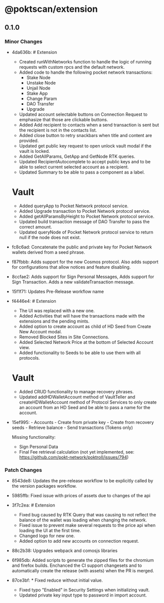 # @poktscan/extension

## 0.1.0

### Minor Changes

- 4da636b: # Extension

  - Created runWithNetworks function to handle the logic of running requests with custom rpcs and the default network.
  - Added code to handle the following pocket network transactions:
    - Stake Node
    - Unstake Node
    - Unjail Node
    - Stake App
    - Change Param
    - DAO Transfer
    - Upgrade
  - Updated account selectable buttons on Connection Request to emphasize that those are clickable buttons.
  - Added Add recipient to contacts when a send transaction is sent but the recipient is not in the contacts list.
  - Added close button to retry snackbars when title and content are provided.
  - Updated get public key request to open unlock vault modal if the vault is locked.
  - Added GetAllParams, GetApp and GetNode RTK queries.
  - Updated RecipientAutocomplete to accept public keys and to be able to select current selected account as a recipient.
  - Updated Summary to be able to pass a component as a label.

  # Vault

  - Added queryApp to Pocket Network protocol service.
  - Added Upgrade transaction to Pocket Network protocol service.
  - Added getAllParamsByHeight to Pocket Network protocol service.
  - Updated build transaction message of DAO Transfer to pass the correct amount.
  - Updated queryNode of Pocket Network protocol service to return null if the node does not exist.

- fc8c6ad: Concatenate the public and private key for Pocket Network wallets derived from a seed phrase.
- f87fbbb: Adds support for the new Cosmos protocol. Also adds support for configurations that allow notices and feature disabling.
- 8ccfae2: Adds support for Sign Personal Messages, Adds support for Sign Transaction. Adds a new validateTransaction message.
- 15f1f71: Updates Pre-Release workflow name
- f4446e4: # Extension

  - The UI was replaced with a new one.
  - Added Activities that will have the transactions made with the extensions and the pending mints.
  - Added option to create account as child of HD Seed from Create New Account modal.
  - Removed Blocked Sites in Site Connections.
  - Added Selected Network Price at the bottom of Selected Account view.
  - Added functionality to Seeds to be able to use them with all protocols.

  # Vault

  - Added CRUD functionality to manage recovery phrases.
  - Updated addHDWalletAccount method of VaultTeller and createHDWalletAccount method of Protocol Services to only create
    an account from an HD Seed and be able to pass a name for the account.

- 15ef995: - Accounts - Create from private key - Create from recovery seeds - Retrieve balance - Send transactions (Tokens only)

  Missing functionality:

  - Sign Personal Data
  - Final Fee retrieval calculation (not yet implemented, see: https://github.com/pokt-network/poktroll/issues/794)

### Patch Changes

- 8543de8: Updates the pre-release workflow to be explicitly called by the version packages workflow.
- 5985ffb: Fixed issue with prices of assets due to changes of the api
- 3f7c2ea: # Extension

  - Fixed bug caused by RTK Query that was causing to not reflect the balance of the wallet was loading when changing the
    network.
  - Fixed issue to prevent make several requests to the price api when loading the UI at the first time.
  - Changed logo for new one.
  - Added option to add new accounts on connection request.

- 88c2b38: Upgrades webpack and comosjs libraries
- 6f985db: Added scripts to generate the zipped files for the chromium and firefox builds. Enchanced the CI support changesets and to automatically create the release (with assets) when the PR is merged.
- 87ce3bf: \* Fixed reduce without initial value.
  - Fixed typo "Enabled" in Security Settings when initializing vault.
  - Updated private key input type to password in import account.
